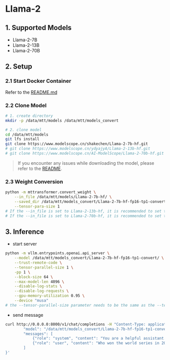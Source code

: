 # Llama-2

## 1. Supported Models

- Llama-2-7B
- Llama-2-13B
- Llama-2-70B

## 2. Setup

### 2.1 Start Docker Container

Refer to the [README.md](../../README.md)

### 2.2 Clone Model

```bash
# 1. create directory
mkdir -p /data/mtt/models /data/mtt/models_convert

# 2. clone model
cd /data/mtt/models
git lfs install
git clone https://www.modelscope.cn/shakechen/Llama-2-7b-hf.git
# git clone https://www.modelscope.cn/ydyajyA/Llama-2-13b-hf.git
# git clone https://www.modelscope.cn/AI-ModelScope/Llama-2-70b-hf.git
```
> If you encounter any issues while downloading the model, please refer to the [README](../../../llama.cpp/README.md).
### 2.3 Weight Conversion

```bash
python -m mttransformer.convert_weight \
	--in_file /data/mtt/models/Llama-2-7b-hf/ \
	--saved_dir /data/mtt/models_convert/Llama-2-7b-hf-fp16-tp1-convert/ \
	--tensor-para-size 1
# If the --in_file is set to Llama-2-13b-hf, it is recommended to set the --tensor-parallel-size parameter to 4 
# If the --in_file is set to Llama-2-70b-hf, it is recommended to set the --tensor-parallel-size parameter to 8 
```

## 3. Inference

- start server

```bash
python -m vllm.entrypoints.openai.api_server \
    --model /data/mtt/models_convert/Llama-2-7b-hf-fp16-tp1-convert/ \
    --trust-remote-code \
    --tensor-parallel-size 1 \
    -pp 1 \
    --block-size 64 \
    --max-model-len 4096 \
    --disable-log-stats \
    --disable-log-requests \
    --gpu-memory-utilization 0.95 \
    --device "musa"
# the --tensor-parallel-size parameter needs to be the same as the --tensor-parallel-size parameter set when transforming the model weights
```

- send message

```bash
curl http://0.0.0.0:8000/v1/chat/completions -H "Content-Type: application/json" -d '{
        "model": "/data/mtt/models_convert/Llama-2-7b-hf-fp16-tp1-convert/",
        "messages": [
            {"role": "system", "content": "You are a helpful assistant."},
            {"role": "user", "content": "Who won the world series in 2020?"}
        ]
}'
```
